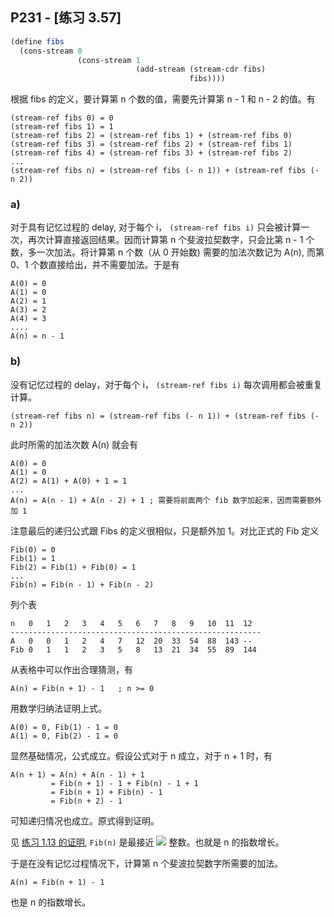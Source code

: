 ## P231 - [练习 3.57]

``` Scheme
(define fibs 
  (cons-stream 0
               (cons-stream 1
                            (add-stream (stream-cdr fibs) 
                                        fibs))))
```                                        

根据 fibs 的定义，要计算第 n 个数的值，需要先计算第 n - 1 和 n - 2 的值。有

```
(stream-ref fibs 0) = 0                                        
(stream-ref fibs 1) = 1                                        
(stream-ref fibs 2) = (stream-ref fibs 1) + (stream-ref fibs 0)
(stream-ref fibs 3) = (stream-ref fibs 2) + (stream-ref fibs 1)
(stream-ref fibs 4) = (stream-ref fibs 3) + (stream-ref fibs 2)
...
(stream-ref fibs n) = (stream-ref fibs (- n 1)) + (stream-ref fibs (- n 2))
```

### a)

对于具有记忆过程的 delay, 对于每个 i， `(stream-ref fibs i)` 只会被计算一次，再次计算直接返回结果。因而计算第 n 个斐波拉契数字，只会比第 n - 1 个数，多一次加法。将计算第 n 个数（从 0 开始数) 需要的加法次数记为 A(n), 而第 0、1 个数直接给出，并不需要加法。于是有

```
A(0) = 0
A(1) = 0
A(2) = 1
A(3) = 2
A(4) = 3
....
A(n) = n - 1
```

### b)

没有记忆过程的 delay，对于每个 i， `(stream-ref fibs i)` 每次调用都会被重复计算。
```
(stream-ref fibs n) = (stream-ref fibs (- n 1)) + (stream-ref fibs (- n 2))
```

此时所需的加法次数 A(n) 就会有

```
A(0) = 0
A(1) = 0
A(2) = A(1) + A(0) + 1 = 1
...
A(n) = A(n - 1) + A(n - 2) + 1 ; 需要将前面两个 fib 数字加起来，因而需要额外加 1
```

注意最后的递归公式跟 Fibs 的定义很相似，只是额外加 1。对比正式的 Fib 定义

```
Fib(0) = 0
Fib(1) = 1
Fib(2) = Fib(1) + Fib(0) = 1
...
Fib(n) = Fib(n - 1) + Fib(n - 2)
```

列个表

```
n   0   1   2   3   4   5   6   7   8   9   10  11  12
--------------------------------------------------------
A   0   0   1   2   4   7   12  20  33  54  88  143 --
Fib 0   1   1   2   3   5   8   13  21  34  55  89  144
```

从表格中可以作出合理猜测，有 

```
A(n) = Fib(n + 1) - 1	; n >= 0
```

用数学归纳法证明上式。

```
A(0) = 0, Fib(1) - 1 = 0
A(1) = 0, Fib(2) - 1 = 0
```

显然基础情况，公式成立。假设公式对于 n 成立，对于 n + 1 时，有

```
A(n + 1) = A(n) + A(n - 1) + 1
         = Fib(n + 1) - 1 + Fib(n) - 1 + 1
         = Fib(n + 1) + Fib(n) - 1
         = Fib(n + 2) - 1
```

可知递归情况也成立。原式得到证明。

见 [练习 1.13 的证明](../chapter_1/exercise_1_13.md), `Fib(n)` 是最接近 <img src="http://latex.codecogs.com/svg.latex?\frac{\phi^{n}}{\sqrt{5}}"/> 整数。也就是 n 的指数增长。

于是在没有记忆过程情况下，计算第 n 个斐波拉契数字所需要的加法。

```
A(n) = Fib(n + 1) - 1
```

也是 n 的指数增长。


